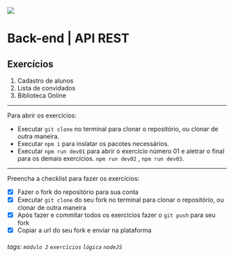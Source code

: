 ![](https://i.imgur.com/xG74tOh.png)

# Back-end | API REST

## Exercícios

1. Cadastro de alunos
2. Lista de convidados
3. Biblioteca Online

---

Para abrir os exercícios:

-   Executar `git clone` no terminal para clonar o repositório, ou clonar de outra maneira.
-   Executar `npm i` para inslatar os pacotes necessários.
-   Executar `npm run dev01` para abrir o exercício número 01 e aletrar o final para os demais exercícios. `npm run dev02` , `npm run dev03`.

---

Preencha a checklist para fazer os exercícios:

-   [x] Fazer o fork do repositório para sua conta
-   [x] Executar `git clone` do seu fork no terminal para clonar o repositório, ou clonar de outra maneira
-   [x] Após fazer e commitar todos os exercícios fazer o `git push` para seu fork
-   [x] Copiar a url do seu fork e enviar na plataforma

###### tags: `módulo 2` `exercícios` `lógica` `nodeJS`
